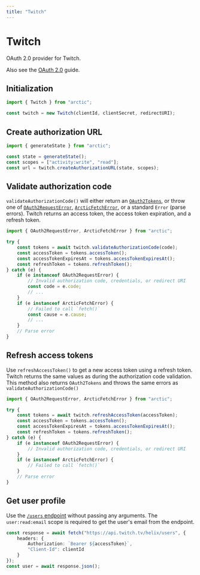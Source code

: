 ```yaml
---
title: "Twitch"
---
```


# Twitch

OAuth 2.0 provider for Twitch.

Also see the [OAuth 2.0](/guides/oauth2) guide.

## Initialization

```ts
import { Twitch } from "arctic";

const twitch = new Twitch(clientId, clientSecret, redirectURI);
```

## Create authorization URL

```ts
import { generateState } from "arctic";

const state = generateState();
const scopes = ["activity:write", "read"];
const url = twitch.createAuthorizationURL(state, scopes);
```

## Validate authorization code

`validateAuthorizationCode()` will either return an [`OAuth2Tokens`](/reference/main/OAuth2Tokens), or throw one of [`OAuth2RequestError`](/reference/main/OAuth2RequestError), [`ArcticFetchError`](/reference/main/ArcticFetchError), or a standard `Error` (parse errors). Twitch returns an access token, the access token expiration, and a refresh token.

```ts
import { OAuth2RequestError, ArcticFetchError } from "arctic";

try {
	const tokens = await twitch.validateAuthorizationCode(code);
	const accessToken = tokens.accessToken();
	const accessTokenExpiresAt = tokens.accessTokenExpiresAt();
	const refreshToken = tokens.refreshToken();
} catch (e) {
	if (e instanceof OAuth2RequestError) {
		// Invalid authorization code, credentials, or redirect URI
		const code = e.code;
		// ...
	}
	if (e instanceof ArcticFetchError) {
		// Failed to call `fetch()`
		const cause = e.cause;
		// ...
	}
	// Parse error
}
```

## Refresh access tokens

Use `refreshAccessToken()` to get a new access token using a refresh token. Twitch returns the same values as during the authorization code validation. This method also returns `OAuth2Tokens` and throws the same errors as `validateAuthorizationCode()`

```ts
import { OAuth2RequestError, ArcticFetchError } from "arctic";

try {
	const tokens = await twitch.refreshAccessToken(accessToken);
	const accessToken = tokens.accessToken();
	const accessTokenExpiresAt = tokens.accessTokenExpiresAt();
	const refreshToken = tokens.refreshToken();
} catch (e) {
	if (e instanceof OAuth2RequestError) {
		// Invalid authorization code, credentials, or redirect URI
	}
	if (e instanceof ArcticFetchError) {
		// Failed to call `fetch()`
	}
	// Parse error
}
```

## Get user profile

Use the [`/users` endpoint](https://dev.twitch.tv/docs/api/reference/#get-users) without passing any arguments. The `user:read:email` scope is required to get the user's email from the endpoint.

```ts
const response = await fetch("https://api.twitch.tv/helix/users", {
	headers: {
		Authorization: `Bearer ${accessToken}`,
		"Client-Id": clientId
	}
});
const user = await response.json();
```
